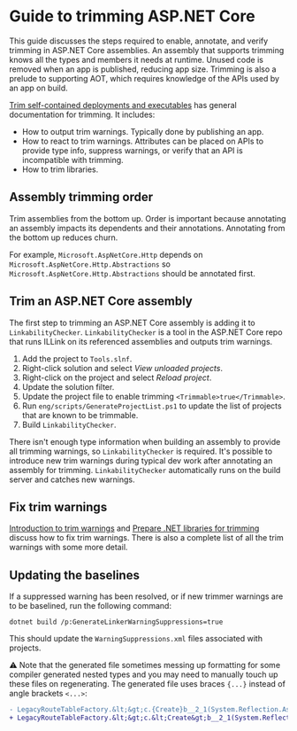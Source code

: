 # Guide to trimming ASP.NET Core

This guide discusses the steps required to enable, annotate, and verify trimming in ASP.NET Core assemblies. An assembly that supports trimming knows all the types and members it needs at runtime. Unused code is removed when an app is published, reducing app size. Trimming is also a prelude to supporting AOT, which requires knowledge of the APIs used by an app on build.

[Trim self-contained deployments and executables](https://docs.microsoft.com/dotnet/core/deploying/trimming/trim-self-contained) has general documentation for trimming. It includes:

* How to output trim warnings. Typically done by publishing an app.
* How to react to trim warnings. Attributes can be placed on APIs to provide type info, suppress warnings, or verify that an API is incompatible with trimming.
* How to trim libraries.

## Assembly trimming order

Trim assemblies from the bottom up. Order is important because annotating an assembly impacts its dependents and their annotations. Annotating from the bottom up reduces churn.

For example, `Microsoft.AspNetCore.Http` depends on `Microsoft.AspNetCore.Http.Abstractions` so `Microsoft.AspNetCore.Http.Abstractions` should be annotated first.

## Trim an ASP.NET Core assembly

The first step to trimming an ASP.NET Core assembly is adding it to `LinkabilityChecker`. `LinkabilityChecker` is a tool in the ASP.NET Core repo that runs ILLink on its referenced assemblies and outputs trim warnings.

1. Add the project to `Tools.slnf`.
  1. Right-click solution and select *View unloaded projects*.
  2. Right-click on the project and select *Reload project*.
  3. Update the solution filter.
2. Update the project file to enable trimming `<Trimmable>true</Trimmable>`.
3. Run `eng/scripts/GenerateProjectList.ps1` to update the list of projects that are known to be trimmable.
4. Build `LinkabilityChecker`.

There isn't enough type information when building an assembly to provide all trimming warnings, so `LinkabilityChecker` is required. It's possible to introduce new trim warnings during typical dev work after annotating an assembly for trimming. `LinkabilityChecker` automatically runs on the build server and catches new warnings.

## Fix trim warnings

[Introduction to trim warnings](https://docs.microsoft.com/en-us/dotnet/core/deploying/trimming/fixing-warnings) and [Prepare .NET libraries for trimming](https://docs.microsoft.com/dotnet/core/deploying/trimming/prepare-libraries-for-trimming) discuss how to fix trim warnings. There is also a complete list of all the trim warnings with some more detail.

## Updating the baselines

If a suppressed warning has been resolved, or if new trimmer warnings are to be baselined, run the following command:

```
dotnet build /p:GenerateLinkerWarningSuppressions=true
```

This should update the `WarningSuppressions.xml` files associated with projects.

⚠️ Note that the generated file sometimes messing up formatting for some compiler generated nested types and you may need to manually touch up these files on regenerating. The generated file uses braces `{...}` instead of angle brackets `<...>`:

```diff
- LegacyRouteTableFactory.&lt;&gt;c.{Create}b__2_1(System.Reflection.Assembly)
+ LegacyRouteTableFactory.&lt;&gt;c.&lt;Create&gt;b__2_1(System.Reflection.Assembly)
```
